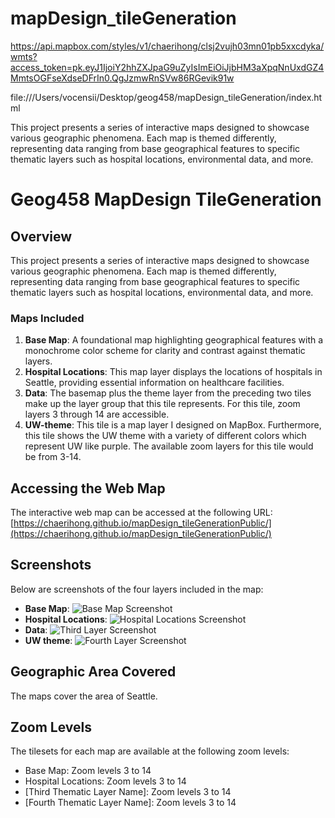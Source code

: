 # mapDesign_tileGeneration

https://api.mapbox.com/styles/v1/chaerihong/clsj2vujh03mn01pb5xxcdyka/wmts?access_token=pk.eyJ1IjoiY2hhZXJpaG9uZyIsImEiOiJjbHM3aXpqNnUxdGZ4MmtsOGFseXdseDFrIn0.QgJzmwRnSVw86RGevik91w

file:///Users/vocensii/Desktop/geog458/mapDesign_tileGeneration/index.html


This project presents a series of interactive maps designed to showcase various geographic phenomena. Each map is themed differently, representing data ranging from base geographical features to specific thematic layers such as hospital locations, environmental data, and more.

# Geog458 MapDesign TileGeneration

## Overview

This project presents a series of interactive maps designed to showcase various geographic phenomena. Each map is themed differently, representing data ranging from base geographical features to specific thematic layers such as hospital locations, environmental data, and more.

### Maps Included

1. **Base Map**: A foundational map highlighting geographical features with a monochrome color scheme for clarity and contrast against thematic layers.
2. **Hospital Locations**: This map layer displays the locations of hospitals in Seattle, providing essential information on healthcare facilities.
3. **Data**: The basemap plus the theme layer from the preceding two tiles make up the layer group that this tile represents. For this tile, zoom layers 3 through 14 are accessible.
4. **UW-theme**: This tile is a map layer I designed on MapBox. Furthermore, this tile shows the UW theme with a variety of different colors which represent UW like purple. The available zoom layers for this tile would be from 3-14.

## Accessing the Web Map

The interactive web map can be accessed at the following URL: [https://chaerihong.github.io/mapDesign_tileGenerationPublic/](https://chaerihong.github.io/mapDesign_tileGenerationPublic/)

## Screenshots

Below are screenshots of the four layers included in the map:

- **Base Map**: ![Base Map Screenshot](../img/SeattleBasemap.png)
- **Hospital Locations**: ![Hospital Locations Screenshot](../img/HospitalLocations.png)
- **Data**: ![Third Layer Screenshot](../img/Data.png)
- **UW theme**: ![Fourth Layer Screenshot](../img/UWtheme.png)

## Geographic Area Covered

The maps cover the area of Seattle.

## Zoom Levels

The tilesets for each map are available at the following zoom levels:
- Base Map: Zoom levels 3 to 14
- Hospital Locations: Zoom levels 3 to 14
- [Third Thematic Layer Name]: Zoom levels 3 to 14
- [Fourth Thematic Layer Name]: Zoom levels 3 to 14

